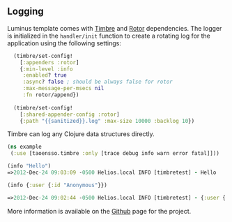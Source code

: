 ## Logging

Luminus template comes with [Timbre](https://github.com/ptaoussanis/timbre) and [Rotor](https://bitbucket.org/postspectacular/rotor) dependencies.
The logger is initialized in the `handler/init` function to create a rotating log for the application using the following settings:

```clojure
  (timbre/set-config!
    [:appenders :rotor]
    {:min-level :info
     :enabled? true
     :async? false ; should be always false for rotor
     :max-message-per-msecs nil
     :fn rotor/append})
  
  (timbre/set-config!
    [:shared-appender-config :rotor]
    {:path "{{sanitized}}.log" :max-size 10000 :backlog 10})
```

Timbre can log any Clojure data structures directly.

```clojure
(ns example
 (:use [taoensso.timbre :only [trace debug info warn error fatal]]))

(info "Hello")
=>2012-Dec-24 09:03:09 -0500 Helios.local INFO [timbretest] - Hello

(info {:user {:id "Anonymous"}})

=>2012-Dec-24 09:02:44 -0500 Helios.local INFO [timbretest] - {:user {:id "Anonymous"}}
```

More information is available on the [Github](https://github.com/ptaoussanis/timbre) page for the project.
